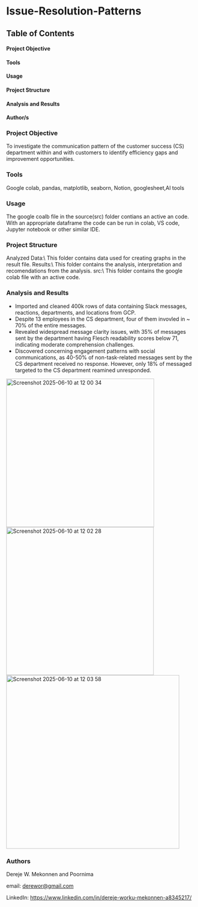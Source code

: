 # Issue-Resolution-Patterns

## Table of Contents

#### Project Objective
#### Tools
#### Usage
#### Project Structure
#### Analysis and Results
#### Author/s 

### Project Objective
To investigate the communication pattern of the customer success (CS) department within and with customers to identify efficiency gaps and improvement opportunities.

### Tools
Google colab, pandas, matplotlib, seaborn, Notion, googlesheet,AI tools

### Usage
The google coalb file in the source(src) folder contians an active an code. With an appropriate dataframe the code can be run in colab, VS code, Jupyter notebook or other similar IDE. 

### Project Structure
Analyzed Data:\ This folder contains data used for creating graphs in the result file. 
Results:\ This folder contains the analysis, interpretation and recomendations from the analysis.
src:\ This folder contains the google colab file with an active code.

### Analysis and Results
* Imported and cleaned 400k rows of data containing Slack messages, reactions, departments, and locations from GCP.
* Despite 13 employees in the CS department, four of them invovled in ~ 70% of the entire messages.
* Revealed widespread message clarity issues, with 35% of messages sent by the department having Flesch readability scores below 71, indicating moderate comprehension challenges.
* Discovered concerning engagement patterns with social communications, as 40-50% of non-task-related messages sent by the CS department received no response. However, only 18% of messaged targeted to the CS department reamined unresponded.

<img width="394" alt="Screenshot 2025-06-10 at 12 00 34" src="https://github.com/user-attachments/assets/818fc880-fabd-408d-9070-3b3dc5d6e41a" />

<img width="393" alt="Screenshot 2025-06-10 at 12 02 28" src="https://github.com/user-attachments/assets/adfa4be1-5453-4638-8118-b2f4b8b70573" />

<img width="461" alt="Screenshot 2025-06-10 at 12 03 58" src="https://github.com/user-attachments/assets/b09ed57b-4b16-4acb-b806-34154c2b08ab" />


### Authors
Dereje W. Mekonnen and Poornima 

email: derewor@gmail.com

LinkedIn: https://www.linkedin.com/in/dereje-worku-mekonnen-a8345217/


















